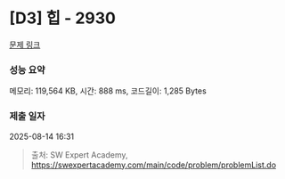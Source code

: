 # [D3] 힙 - 2930 

[문제 링크](https://swexpertacademy.com/main/code/problem/problemDetail.do?contestProbId=AV-Tj7ya3jYDFAXr) 

### 성능 요약

메모리: 119,564 KB, 시간: 888 ms, 코드길이: 1,285 Bytes

### 제출 일자

2025-08-14 16:31



> 출처: SW Expert Academy, https://swexpertacademy.com/main/code/problem/problemList.do